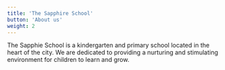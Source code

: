 ```yaml
---
title: 'The Sapphire School'
button: 'About us'
weight: 2
---
```


The Sapphie School is a kindergarten and primary school located in the heart of the city. We are dedicated to providing a nurturing and stimulating environment for children to learn and grow.
